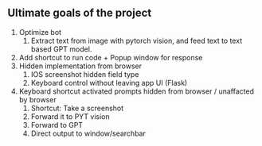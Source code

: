 ## Ultimate goals of the project

1. Optimize bot
    1. Extract text from image with pytorch vision, and feed text to text based GPT model.
2. Add shortcut to run code + Popup window for response
3. Hidden implementation from browser
    1. IOS screenshot hidden field type
    2. Keyboard control without leaving app UI (Flask)
4. Keyboard shortcut activated prompts hidden from browser / unaffacted by browser
    1. Shortcut: Take a screenshot
    2. Forward it to PYT vision
    3. Forward to GPT
    4. Direct output to window/searchbar
